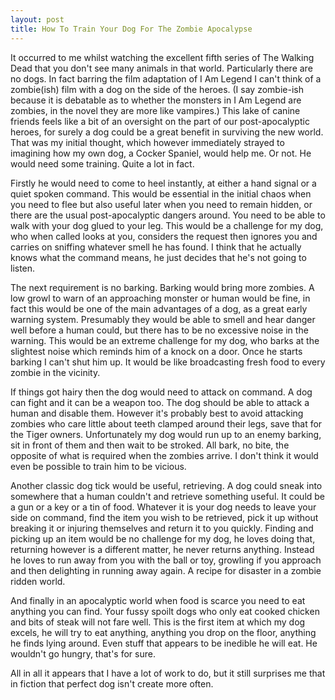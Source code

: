 ```yaml
---
layout: post
title: How To Train Your Dog For The Zombie Apocalypse
---
```


It occurred to me whilst watching the excellent fifth series of The Walking Dead that you don't see many animals in that world. Particularly there are no dogs. In fact barring the film adaptation of I Am Legend I can't think of a zombie(ish) film with a dog on the side of the heroes. (I say zombie-ish because it is debatable as to whether the monsters in I Am Legend are zombies, in the novel they are more like vampires.) This lake of canine friends feels like a bit of an oversight on the part of our post-apocalyptic heroes, for surely a dog could be a great benefit in surviving the new world. That was my initial thought, which however immediately strayed to imagining how my own dog, a Cocker Spaniel, would help me. Or not. He would need some training. Quite a lot in fact.

Firstly he would need to come to heel instantly, at either a hand signal or a quiet spoken command. This would be essential in the initial chaos when you need to flee but also useful later when you need to remain hidden, or there are the usual post-apocalyptic dangers around. You need to be able to walk with your dog glued to your leg. This would be a challenge for my dog, who when called looks at you, considers the request then ignores you and carries on sniffing whatever smell he has found. I think that he actually knows what the command means, he just decides that he's not going to listen.

The next requirement is no barking. Barking would bring more zombies. A low growl to warn of an approaching monster or human would be fine, in fact this would be one of the main advantages of a dog, as a great early warning system. Presumably they would be able to smell and hear danger well before a human could, but there has to be no excessive noise in the warning. This would be an extreme challenge for my dog, who barks at the slightest noise which reminds him of a knock on a door. Once he starts barking I can't shut him up. It would be like broadcasting fresh food to every zombie in the vicinity.

If things got hairy then the dog would need to attack on command. A dog can fight and it can be a weapon too. The dog should be able to attack a human and disable them. However it's probably best to avoid attacking zombies who care little about teeth clamped around their legs, save that for the Tiger owners. Unfortunately my dog would run up to an enemy barking, sit in front of them and then wait to be stroked. All bark, no bite, the opposite of what is required when the zombies arrive. I don't think it would even be possible to train him to be vicious.

Another classic dog tick would be useful, retrieving. A dog could sneak into somewhere that a human couldn't and retrieve something useful. It could be a gun or a key or a tin of food. Whatever it is your dog needs to leave your side on command, find the item you wish to be retrieved, pick it up without breaking it or injuring themselves and return it to you quickly. Finding and picking up an item would be no challenge for my dog, he loves doing that, returning however is a different matter, he never returns anything. Instead he loves to run away from you with the ball or toy, growling if you approach and then delighting in running away again. A recipe for disaster in a zombie ridden world.

And finally in an apocalyptic world when food is scarce you need to eat anything you can find. Your fussy spoilt dogs who only eat cooked chicken and bits of steak will not fare well. This is the first item at which my dog excels, he will try to eat anything, anything you drop on the floor, anything he finds lying around. Even stuff that appears to be inedible he will eat. He wouldn't go hungry, that's for sure.

All in all it appears that I have a lot of work to do, but it still surprises me that in fiction that perfect dog isn't create more often.
